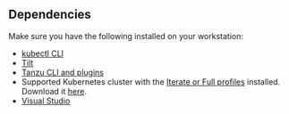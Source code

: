 ## Dependencies
Make sure you have the following installed on your workstation:
* [kubectl CLI](https://kubernetes.io/docs/tasks/tools/)
* [Tilt](https://docs.tilt.dev/install.html)
* [Tanzu CLI and plugins](https://docs.vmware.com/en/VMware-Tanzu-Application-Platform/1.2/tap/GUID-cli-plugins-tanzu-cli.html)
* Supported Kubernetes cluster with the [Iterate or Full profiles](https://docs.vmware.com/en/VMware-Tanzu-Application-Platform/1.2/tap/GUID-about-package-profiles.html) installed. Download it [here](https://network.tanzu.vmware.com/products/tanzu-application-platform/).
* [Visual Studio](https://visualstudio.microsoft.com/vs/)
